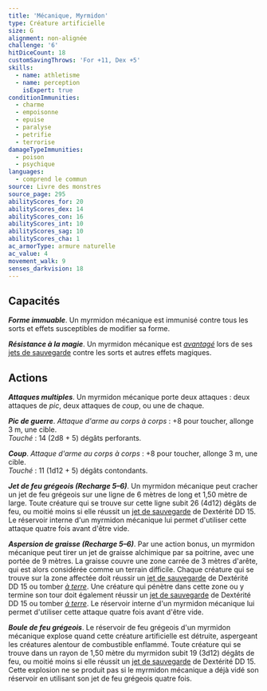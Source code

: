 ```yaml
---
title: 'Mécanique, Myrmidon'
type: Créature artificielle
size: G
alignment: non-alignée
challenge: '6'
hitDiceCount: 18
customSavingThrows: 'For +11, Dex +5'
skills:
  - name: athletisme
  - name: perception
    isExpert: true
conditionImmunities:
  - charme
  - empoisonne
  - epuise
  - paralyse
  - petrifie
  - terrorise
damageTypeImmunities:
  - poison
  - psychique
languages:
  - comprend le commun
source: Livre des monstres
source_page: 295
abilityScores_for: 20
abilityScores_dex: 14
abilityScores_con: 16
abilityScores_int: 10
abilityScores_sag: 10
abilityScores_cha: 1
ac_armorType: armure naturelle
ac_value: 4
movement_walk: 9
senses_darkvision: 18
---
```

## Capacités
_**Forme immuable**_. Un myrmidon mécanique est immunisé contre tous les sorts et effets susceptibles de modifier sa forme.

_**Résistance à la magie**_. Un myrmidon mécanique est [_avantagé_](/utiliser-les-caracteristiques/#avantage-et-desavantage) lors de ses [jets de sauvegarde](/utiliser-les-caracteristiques/#jets-de-sauvegarde) contre les sorts et autres effets magiques.

## Actions
_**Attaques multiples**_. Un myrmidon mécanique porte deux attaques : deux attaques de _pic_, deux attaques de _coup_, ou une de chaque.

_**Pic de guerre**_. _Attaque d'arme au corps à corps_ : +8 pour toucher, allonge 3 m, une cible.  
_Touché_ : 14 (2d8 + 5) dégâts perforants.

_**Coup**_. _Attaque d'arme au corps à corps_ : +8 pour toucher, allonge 3 m, une cible.  
_Touché_ : 11 (1d12 + 5) dégâts contondants.

_**Jet de feu grégeois (Recharge 5–6)**_. Un myrmidon mécanique peut cracher un jet de feu grégeois sur une ligne de 6 mètres de long et 1,50 mètre de large. Toute créature qui se trouve sur cette ligne subit 26 (4d12) dégâts de feu, ou moitié moins si elle réussit un [jet de sauvegarde](/utiliser-les-caracteristiques/#jets-de-sauvegarde) de Dextérité DD 15. Le réservoir interne d'un myrmidon mécanique lui permet d'utiliser cette attaque quatre fois avant d'être vide.

_**Aspersion de graisse (Recharge 5–6)**_. Par une action bonus, un myrmidon mécanique peut tirer un jet de graisse alchimique par sa poitrine, avec une portée de 9 mètres. La graisse couvre une zone carrée de 3 mètres d'arête, qui est alors considérée comme un terrain difficile. Chaque créature qui se trouve sur la zone affectée doit réussir un [jet de sauvegarde](/utiliser-les-caracteristiques/#jets-de-sauvegarde) de Dextérité DD 15 ou tomber [_à terre_](/gerer-la-sante-du-personnage/#a-terre). Une créature qui pénètre dans cette zone ou y termine son tour doit également réussir un [jet de sauvegarde](/utiliser-les-caracteristiques/#jets-de-sauvegarde) de Dextérité DD 15 ou tomber [_à terre_](/gerer-la-sante-du-personnage/#a-terre). Le réservoir interne d'un myrmidon mécanique lui permet d'utiliser cette attaque quatre fois avant d'être vide.

_**Boule de feu grégeois**_. Le réservoir de feu grégeois d'un myrmidon mécanique explose quand cette créature artificielle est détruite, aspergeant les créatures alentour de combustible enflammé. Toute créature qui se trouve dans un rayon de 1,50 mètre du myrmidon subit 19 (3d12) dégâts de feu, ou moitié moins si elle réussit un [jet de sauvegarde](/utiliser-les-caracteristiques/#jets-de-sauvegarde) de Dextérité DD 15. Cette explosion ne se produit pas si le myrmidon mécanique a déjà vidé son réservoir en utilisant son jet de feu grégeois quatre fois.
